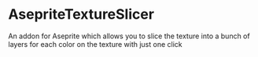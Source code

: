 # AsepriteTextureSlicer
An addon for Aseprite which allows you to slice the texture into a bunch of layers for each color on the texture with just one click
